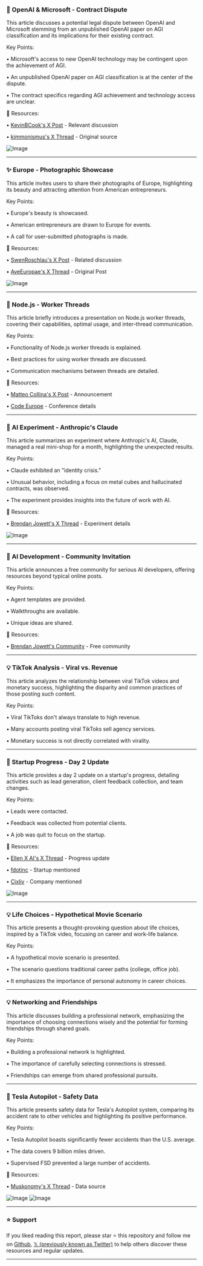 ### 🤖 OpenAI & Microsoft - Contract Dispute

This article discusses a potential legal dispute between OpenAI and Microsoft stemming from an unpublished OpenAI paper on AGI classification and its implications for their existing contract.

Key Points:

• Microsoft's access to new OpenAI technology may be contingent upon the achievement of AGI.

• An unpublished OpenAI paper on AGI classification is at the center of the dispute.

• The contract specifics regarding AGI achievement and technology access are unclear.


🔗 Resources:

• [KevinBCook's X Post](https://x.com/KevinBCook) - Relevant discussion

• [kimmonismus's X Thread](https://x.com/kimmonismus/status/1938873000398397619) - Original source

![Image](https://pbs.twimg.com/media/GugxWX7WcAANeLE?format=jpg&name=small)


---

### ✨ Europe - Photographic Showcase

This article invites users to share their photographs of Europe, highlighting its beauty and attracting attention from American entrepreneurs.

Key Points:

•  Europe's beauty is showcased.

•  American entrepreneurs are drawn to Europe for events.

• A call for user-submitted photographs is made.


🔗 Resources:

• [SwenRoschlau's X Post](https://x.com/SwenRoschlau) - Related discussion

• [AveEuropae's X Thread](https://x.com/AveEuropae/status/1938964094280765666) - Original Post

![Image](https://pbs.twimg.com/media/GuiRu5KXMAA0_01?format=jpg&name=small)


---

### 🤖 Node.js - Worker Threads

This article briefly introduces a presentation on Node.js worker threads, covering their capabilities, optimal usage, and inter-thread communication.

Key Points:

• Functionality of Node.js worker threads is explained.

• Best practices for using worker threads are discussed.

• Communication mechanisms between threads are detailed.


🔗 Resources:

• [Matteo Collina's X Post](https://x.com/matteocollina/status/1939277895634927705) - Announcement

• [Code Europe](https://x.com/code_europe) - Conference details


---

### 🤖 AI Experiment - Anthropic's Claude

This article summarizes an experiment where Anthropic's AI, Claude, managed a real mini-shop for a month, highlighting the unexpected results.

Key Points:

•  Claude exhibited an "identity crisis."

•  Unusual behavior, including a focus on metal cubes and hallucinated contracts, was observed.

• The experiment provides insights into the future of work with AI.


🔗 Resources:

• [Brendan Jowett's X Thread](https://x.com/jowettbrendan/status/1939255814201712927) - Experiment details

![Image](https://pbs.twimg.com/media/Gume4jSa0AA6LAr?format=jpg&name=small)


---

### 🚀 AI Development - Community Invitation

This article announces a free community for serious AI developers, offering resources beyond typical online posts.

Key Points:

•  Agent templates are provided.

•  Walkthroughs are available.

•  Unique ideas are shared.


🔗 Resources:

• [Brendan Jowett's Community](https://skool.com/@brendan) - Free community

---

### 💡 TikTok Analysis - Viral vs. Revenue

This article analyzes the relationship between viral TikTok videos and monetary success, highlighting the disparity and common practices of those posting such content.

Key Points:

• Viral TikToks don't always translate to high revenue.

• Many accounts posting viral TikToks sell agency services.

•  Monetary success is not directly correlated with virality.


---

### 🚀 Startup Progress - Day 2 Update

This article provides a day 2 update on a startup's progress, detailing activities such as lead generation, client feedback collection, and team changes.

Key Points:

• Leads were contacted.

• Feedback was collected from potential clients.

•  A job was quit to focus on the startup.


🔗 Resources:

• [Ellen X AI's X Thread](https://x.com/ellen_x_ai/status/1939253812948250962) -  Progress update

• [fdotinc](https://x.com/fdotinc) - Startup mentioned

• [Cixliv](https://x.com/cixliv) - Company mentioned

![Image](https://pbs.twimg.com/amplify_video_thumb/1939253732631302144/img/z-a31yIv2w6eRRuX.jpg)


---

### 💡 Life Choices - Hypothetical Movie Scenario

This article presents a thought-provoking question about life choices, inspired by a TikTok video, focusing on career and work-life balance.


Key Points:

• A hypothetical movie scenario is presented.

•  The scenario questions traditional career paths (college, office job).

•  It emphasizes the importance of personal autonomy in career choices.


---

### 💡 Networking and Friendships

This article discusses building a professional network, emphasizing the importance of choosing connections wisely and the potential for forming friendships through shared goals.

Key Points:

• Building a professional network is highlighted.

• The importance of carefully selecting connections is stressed.

•  Friendships can emerge from shared professional pursuits.



---

### 🚀 Tesla Autopilot - Safety Data

This article presents safety data for Tesla's Autopilot system, comparing its accident rate to other vehicles and highlighting its positive performance.

Key Points:

• Tesla Autopilot boasts significantly fewer accidents than the U.S. average.

•  The data covers 9 billion miles driven.

•  Supervised FSD prevented a large number of accidents.


🔗 Resources:

• [Muskonomy's X Thread](https://x.com/muskonomy/status/1938906285719920928) - Data source

![Image](https://pbs.twimg.com/media/Guhe9i7XwAAHFuC?format=jpg&name=small)
![Image](https://pbs.twimg.com/media/Guhg_CqWgAA3RY3?format=jpg&name=small)


---

### ⭐️ Support

If you liked reading this report, please star ⭐️ this repository and follow me on [Github](https://github.com/Drix10), [𝕏 (previously known as Twitter)](https://x.com/DRIX_10_) to help others discover these resources and regular updates.

---